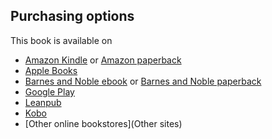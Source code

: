 ## Purchasing options

This book is available on 
* [Amazon Kindle][AmazonK] or [Amazon paperback][AmazonS]
* [Apple Books][Apple Books]
* [Barnes and Noble ebook][Barnes and Noble ebook] or [Barnes and Noble paperback][Barnes and Noble paperback]
* [Google Play][Google Play]
* [Leanpub][leanpub]
* [Kobo][Kobo]
* [Other online bookstores](Other sites)



[AmazonK]:    https://smile.amazon.com/dp/B08MQY1DJC
[AmazonS]:   https://www.amazon.com/dp/1736060619
[Apple Books]:     https://books.apple.com/us/book/python-for-mechanical-and-aerospace-engineering/id1538845575?ls=1
[Barnes and Noble ebook]: https://www.barnesandnoble.com/w/python-for-mechanical-and-aerospace-engineering-alex-kenan/1138022875?ean=2940162705659
[Barnes and Noble paperback]: https://www.barnesandnoble.com/w/python-for-mechanical-and-aerospace-engineering-alex-kenan/1138022875?ean=9781736060629
[Google Play]: https://www.google.com
[Leanpub]: https://leanpub.com/pymae
[Kobo]: https://www.kobo.com/us/en/ebook/python-for-mechanical-and-aerospace-engineering
[Other sites]: https://books2read.com/u/4jLLov
